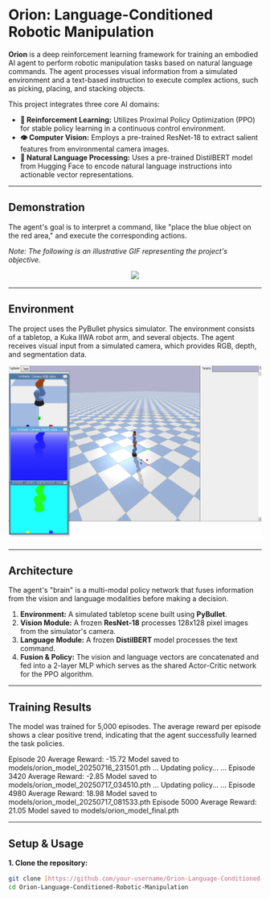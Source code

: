 # Orion: Language-Conditioned Robotic Manipulation

**Orion** is a deep reinforcement learning framework for training an embodied AI agent to perform robotic manipulation tasks based on natural language commands. The agent processes visual information from a simulated environment and a text-based instruction to execute complex actions, such as picking, placing, and stacking objects.

This project integrates three core AI domains:
* **🤖 Reinforcement Learning:** Utilizes Proximal Policy Optimization (PPO) for stable policy learning in a continuous control environment.
* **👁️ Computer Vision:** Employs a pre-trained ResNet-18 to extract salient features from environmental camera images.
* **🧠 Natural Language Processing:** Uses a pre-trained DistilBERT model from Hugging Face to encode natural language instructions into actionable vector representations.

---
## Demonstration

The agent's goal is to interpret a command, like "place the blue object on the red area," and execute the corresponding actions.

*Note: The following is an illustrative GIF representing the project's objective.*
<p align="center">
  <img src="assets/demo.gif" width="400">
</p>

---
## Environment

The project uses the PyBullet physics simulator. The environment consists of a tabletop, a Kuka IIWA robot arm, and several objects. The agent receives visual input from a simulated camera, which provides RGB, depth, and segmentation data.

<p align="center">
  <img src="asset/Screenshot 2025-07-17 004657.png" width="750">
</p>

---

## Architecture

The agent's "brain" is a multi-modal policy network that fuses information from the vision and language modalities before making a decision.

1.  **Environment:** A simulated tabletop scene built using **PyBullet**.
2.  **Vision Module:** A frozen **ResNet-18** processes 128x128 pixel images from the simulator's camera.
3.  **Language Module:** A frozen **DistilBERT** model processes the text command.
4.  **Fusion & Policy:** The vision and language vectors are concatenated and fed into a 2-layer MLP which serves as the shared Actor-Critic network for the PPO algorithm.

---
## Training Results

The model was trained for 5,000 episodes. The average reward per episode shows a clear positive trend, indicating that the agent successfully learned the task policies.

Episode 20      Average Reward: -15.72
Model saved to models/orion_model_20250716_231501.pth
...
Updating policy...
...
Episode 3420    Average Reward: -2.85
Model saved to models/orion_model_20250717_034510.pth
...
Updating policy...
...
Episode 4980    Average Reward: 18.98
Model saved to models/orion_model_20250717_081533.pth
Episode 5000    Average Reward: 21.05
Model saved to models/orion_model_final.pth

---
## Setup & Usage

**1. Clone the repository:**
```bash
git clone [https://github.com/your-username/Orion-Language-Conditioned-Robotic-Manipulation.git](https://github.com/your-username/Orion-Language-Conditioned-Robotic-Manipulation.git)
cd Orion-Language-Conditioned-Robotic-Manipulation
